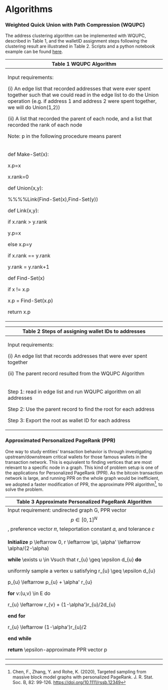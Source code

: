 # Algorithms

### Weighted Quick Union with Path Compression (WQUPC)

The address clustering algorithm can be implemented with WQUPC, described in Table 1, and the walletID assignment steps following the clustering result are illustrated in Table 2. Scripts and a python notebook example can be found [here](https://github.com/SzuHannah/bitcoin-data-process/tree/main/csvToWallet).&#x20;

| Table 1 WQUPC Algorithm                                                                                                                                                                                                                                                                                                                                                                                                                |
| -------------------------------------------------------------------------------------------------------------------------------------------------------------------------------------------------------------------------------------------------------------------------------------------------------------------------------------------------------------------------------------------------------------------------------------- |
| <p>Input requirements:  </p><p>(i) An edge list that recorded addresses that were ever spent together such that we could read in the edge list to do the Union operation (e.g. if address 1 and address 2 were spent together, we will do Union(1,2))  </p><p>(ii) A list that recorded the parent of each node, and a list that recorded the rank of each node </p><p>Note: p in the following procedure means parent</p>             |
| <p>def Make-Set(x): </p><p>    x.p=x </p><p>    x.rank=0 </p><p></p><p>def Union(x,y): </p><p>%%%%Link(Find-Set(x),Find-Set(y)) </p><p></p><p>def Link(x,y):</p><p>    if x.rank > y.rank </p><p>        y.p=x </p><p>    else x.p=y </p><p>        if x.rank == y.rank </p><p>        y.rank = y.rank+1 </p><p></p><p>def Find-Set(x) </p><p>        if x != x.p </p><p>            x.p = Find-Set(x.p) </p><p>        return x.p</p> |

| Table 2 Steps of assigning wallet IDs to addresses                                                                                                                                                            |
| ------------------------------------------------------------------------------------------------------------------------------------------------------------------------------------------------------------- |
| <p>Input requirements:</p><p>(i) An edge list that records addresses that were ever spent together </p><p>(ii) The parent record resulted from the WQUPC Algorithm</p>                                        |
| <p>Step 1: read in edge list and run WQUPC algorithm on all addresses </p><p>Step 2: Use the parent record to find the root for each address </p><p>Step 3: Export the root as wallet ID for each address</p> |

### Approximated Personalized PageRank (PPR)

One way to study entities' transaction behavior is through investigating upstream/downstream critical wallets for those famous wallets in the transaction network. This is equivalent to finding vertices that are most relevant to a specific node in a graph. This kind of problem setup is one of the applications for Personalized PageRank (PPR). As the bitcoin transaction network is large, and running PPR on the whole graph would be inefficient, we adopted a faster modification of PPR, the approximate PPR algorithm[^1], to solve the problem.

| Table 3 Approximate Personalized PageRank Algorithm                                                                                                                                                                                                                                                                                                                                                                                                                                                                                                                                                                                                                                                                                                                                                                                                                                                                                                                            |
| ------------------------------------------------------------------------------------------------------------------------------------------------------------------------------------------------------------------------------------------------------------------------------------------------------------------------------------------------------------------------------------------------------------------------------------------------------------------------------------------------------------------------------------------------------------------------------------------------------------------------------------------------------------------------------------------------------------------------------------------------------------------------------------------------------------------------------------------------------------------------------------------------------------------------------------------------------------------------------ |
| Input requirement: undirected graph G, PPR vector $$p \in [0,1]^{N}$$, preference vector 𝜋, teleportation constant 𝛼, and tolerance 𝜀                                                                                                                                                                                                                                                                                                                                                                                                                                                                                                                                                                                                                                                                                                                                                                                                                                       |
| <p><strong>Initialize </strong><span class="math">p \leftarrow 0</span>, <span class="math"> r \leftarrow \pi</span>, <span class="math"> \alpha' \leftarrow \alpha/(2-\alpha)</span></p><p><strong>while </strong><span class="math">\exists u \in V</span>such that <span class="math">r_{u} \geq \epsilon d_{u}</span> <strong>do</strong></p><p>    uniformly sample a vertex u satisfying <span class="math">r_{u} \geq \epsilon d_{u}</span></p><p>        <span class="math">p_{u} \leftarrow p_{u} + \alpha' r_{u}</span></p><p>    <strong>for</strong> <span class="math">v:(u,v) \in E</span> do</p><p>        <span class="math">r_{u} \leftarrow r_{v} + (1-\alpha')r_{u}/2d_{u}</span>​</p><p>    <strong>end for</strong></p><p>        <span class="math">r_{u} \leftarrow (1-\alpha')r_{u}/2</span></p><p><strong>end while</strong></p><p><strong>return</strong> <span class="math">\epsilon-</span>approximate PPR vector <span class="math">p</span>​</p> |

[^1]: Chen, F., Zhang, Y. and Rohe, K. (2020), Targeted sampling from massive block model graphs with personalized PageRank. J. R. Stat. Soc. B, 82: 99-126. https://doi.org/10.1111/rssb.12349
